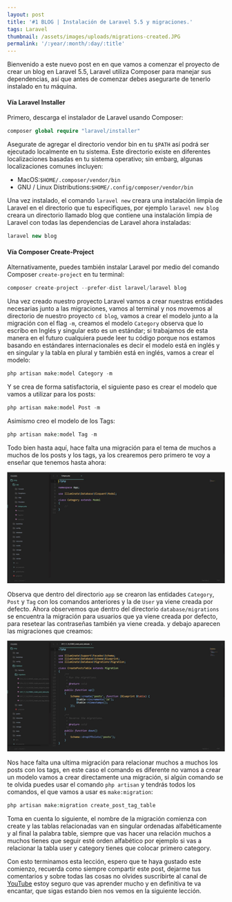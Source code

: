 ```yaml
---
layout: post
title: '#1 BLOG | Instalación de Laravel 5.5 y migraciones.'
tags: Laravel
thumbnail: /assets/images/uploads/migrations-created.JPG
permalink: '/:year/:month/:day/:title'
---
```

Bienvenido a este nuevo post en en que vamos a comenzar el proyecto de crear un blog en Laravel 5.5, Laravel utiliza Composer para manejar sus dependencias, así que antes de comenzar debes asegurarte de tenerlo instalado en tu máquina.

#### Vía Laravel Installer

Primero, descarga el instalador de Laravel usando Composer:

```php
composer global require "laravel/installer"
```

Asegurate de agregar el directorio vendor bin en tu `$PATH` así podrá ser ejecutado localmente en tu sistema. Este directorio existe en diferentes localizaciones basadas en tu sistema operativo; sin embarg, algunas localizaciones comunes incluyen: 

* MacOS:`$HOME/.composer/vendor/bin`
* GNU / Linux Distributions:`$HOME/.config/composer/vendor/bin`

Una vez instalado, el comando `laravel new` creara una instalación limpia de Laravel en el directorio que tu especifiques, por ejemplo `laravel new blog` creara  un directorio llamado blog que contiene una instalación limpia de Laravel con todas las dependencias de Laravel ahora instaladas:

```php
laravel new blog
```

#### Vía Composer Create-Project

Alternativamente, puedes también instalar Laravel por medio del comando Composer `create-project` en tu terminal:

```php
composer create-project --prefer-dist laravel/laravel blog
```

Una vez creado nuestro proyecto Laravel vamos a crear nuestras entidades necesarias junto a las migraciones, vamos al terminal y nos movemos al directorio de nuestro proyecto `cd blog`, vamos a crear el modelo junto a la migración con el flag `-m`, creamos el modelo `Category` observa que lo escribo en Inglés y singular esto es un estándar; si trabajamos de esta manera en el futuro cualquiera puede leer tu código porque nos estamos basando en estándares internacionales es decir el modelo está en inglés y en singular y la tabla en plural y también está en inglés, vamos a crear el modelo:

```php
php artisan make:model Category -m
```

Y se crea de forma satisfactoria, el siguiente paso es crear el modelo que vamos a utilizar para los posts:

```php
php artisan make:model Post -m
```

Asimismo creo el modelo de los Tags:

```php
php artisan make:model Tag -m
```

Todo bien hasta aquí, hace falta una migración para el tema de muchos a muchos de los posts y los tags, ya los crearemos pero primero te voy a enseñar que tenemos hasta ahora:

![modelos](/assets/images/uploads/modelos-app.JPG)

Observa que dentro del directorio `app` se crearon las entidades `Category`, `Post` y `Tag` con los comandos anteriores y la de `User` ya viene creada por defecto. Ahora observemos que dentro del directorio `database/migrations` se encuentra la migración para usuarios que ya viene creada por defecto, para resetear las contraseñas también ya viene creada. y debajo aparecen las migraciones que creamos:

![migrations](/assets/images/uploads/migrations-created.JPG)

Nos hace falta una ultima migración para relacionar muchos a muchos los posts con los tags, en este caso el comando es diferente no vamos a crear un modelo vamos a crear directamente una migración, si algún comando se te olvida puedes usar el comando `php artisan` y tendrás todos los comandos, el que vamos a usar es `make:migration`:

```php
php artisan make:migration create_post_tag_table
```

Toma en cuenta lo siguiente, el nombre de la migración comienza con create y las tablas relacionadas van en singular ordenadas alfabéticamente y al final la palabra table, siempre que vas hacer una relación muchos a muchos tienes que seguir esté orden alfabético por ejemplo si vas a relacionar la tabla user y category tienes que colocar primero category.  

Con esto terminamos esta lección, espero que te haya gustado este comienzo, recuerda como siempre compartir este post, dejarme tus comentarios y sobre todas las cosas no olvides suscribirte al canal de [YouTube](https://www.youtube.com/Runcoding) estoy seguro que vas aprender mucho y en definitiva te va encantar, que sigas estando bien nos vemos en la siguiente lección.
